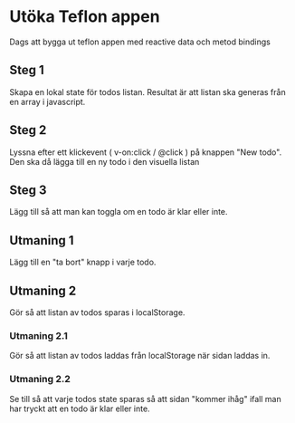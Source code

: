 # Utöka Teflon appen
Dags att bygga ut teflon appen med reactive data och metod bindings

## Steg 1
Skapa en lokal state för todos listan. Resultat är att listan ska generas från en array i javascript.

## Steg 2
Lyssna efter ett klickevent ( v-on:click / @click ) på knappen "New todo". Den ska då lägga till en ny todo i den visuella listan

## Steg 3
Lägg till så att man kan toggla om en todo är klar eller inte.

## Utmaning 1
Lägg till en "ta bort" knapp i varje todo.

## Utmaning 2
Gör så att listan av todos sparas i localStorage.

### Utmaning 2.1
Gör så att listan av todos laddas från localStorage när sidan laddas in.

### Utmaning 2.2 
Se till så att varje todos state sparas så att sidan "kommer ihåg" ifall man har tryckt att en todo är klar eller inte.